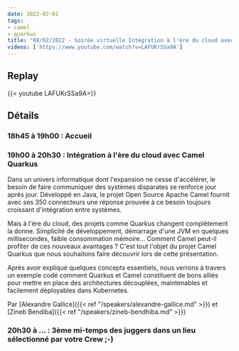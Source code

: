 ```yaml
---
date: 2022-02-01
tags:
- camel
- quarkus
title: "08/02/2022 - Soirée virtuelle Intégration à l'ère du cloud avec Camel Quarkus"
videos: ['https://www.youtube.com/watch?v=LAFUKrSSa9A']
---
```


## Replay

{{< youtube LAFUKrSSa9A>}}

## Détails

### 18h45 à 19h00 : Accueil

### 19h00 à 20h30 : Intégration à l'ère du cloud avec Camel Quarkus

Dans un univers informatique dont l'expansion ne cesse d'accélérer, le besoin de faire communiquer des systèmes disparates se renforce jour après jour.
Développé en Java, le projet Open Source Apache Camel fournit avec ses 350 connecteurs une réponse prouvée à ce besoin toujours croissant d'intégration entre systèmes.

Mais à l'ère du cloud, des projets comme Quarkus changent complètement la donne.
Simplicité de développement, démarrage d'une JVM en quelques millisecondes, faible consommation mémoire…
Comment Camel peut-il profiter de ces nouveaux avantages ? C'est tout l'objet du projet Camel Quarkus que nous souhaitons faire découvrir lors de cette présentation.

Après avoir expliqué quelques concepts essentiels, nous verrons à travers un exemple codé comment Quarkus et Camel constituent de bons alliés pour mettre en place des architectures découplées, maintenables et facilement déployables dans Kubernetes.


Par [Alexandre Gallice]({{< ref "/speakers/alexandre-gallice.md" >}}) et [Zineb Bendiba]({{< ref "/speakers/zineb-bendhiba.md" >}})

### 20h30 à ... : 3ème mi-temps des juggers dans un lieu sélectionné par votre Crew ;-)
